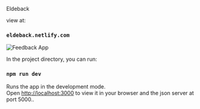 Eldeback

view at:
### `eldeback.netlify.com`

![Feedback App](https://i.ibb.co/XZYjXTz/Feedback-App.jpg)

In the project directory, you can run:

### `npm run dev`

Runs the app in the development mode.\
Open [http://localhost:3000](http://localhost:3000) to view it in your browser and the json server at port 5000..




